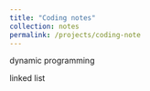 ```yaml
---
title: "Coding notes"
collection: notes
permalink: /projects/coding-note
---
```


dynamic programming

linked list